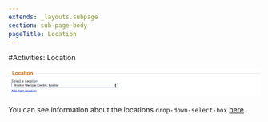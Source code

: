 ```yaml
---
extends: _layouts.subpage
section: sub-page-body
pageTitle: Location
---
```


#Activities: Location

![image of location](../img/activity/location.png)


You can see information about the locations `drop-down-select-box` [here](../locations-drop-down-select-box).



